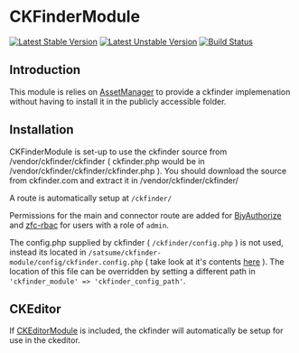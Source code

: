 # CKFinderModule
[![Latest Stable Version](https://poser.pugx.org/satsume/ckfinder-module/v/stable.svg)](https://packagist.org/packages/satsume/ckfinder-module) [![Latest Unstable Version](https://poser.pugx.org/satsume/ckfinder-module/v/unstable.svg)](https://packagist.org/packages/satsume/ckfinder-module) [![Build Status](https://travis-ci.org/Satsume/CKEditorModule.svg?branch=master)](https://travis-ci.org/Satsume/CKEditorModule)

## Introduction
This module is relies on [AssetManager](https://github.com/RWOverdijk/AssetManager/)
to provide a ckfinder implemenation without having to install it in the publicly
accessible folder.


## Installation
CKFinderModule is set-up to use the ckfinder source from /vendor/ckfinder/ckfinder
( ckfinder.php would be in /vendor/ckfinder/ckfinder/ckfinder.php ). You should
download the source from ckfinder.com and extract it in /vendor/ckfinder/ckfinder/

A route is automatically setup at ```/ckfinder/```

Permissions for the main and connector route are added for [BjyAuthorize](https://github.com/bjyoungblood/BjyAuthorize) and [zfc-rbac](https://github.com/ZF-Commons/zfc-rbac) for users with a role of ```admin```.

The config.php supplied by ckfinder ( ```/ckfinder/config.php``` ) is not used, instead its located in ```/satsume/ckfinder-module/config/ckfinder.config.php``` ( take look at it's contents [here](https://github.com/Satsume/CKFinderModule/blob/master/config/ckfinder.config.php) ). The location of this file can be overridden by setting a different path in ```'ckfinder_module' => 'ckfinder_config_path'```.

## CKEditor
If [CKEditorModule](https://github.com/Satsume/CKEditorModule) is included, the ckfinder will automatically be setup for use in the ckeditor.